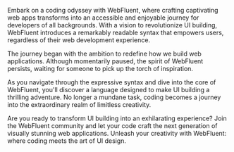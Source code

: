 Embark on a coding odyssey with WebFluent, where crafting captivating web apps transforms into an accessible and enjoyable journey for developers of all backgrounds. With a vision to revolutionize UI building, WebFluent introduces a remarkably readable syntax that empowers users, regardless of their web development experience.

The journey began with the ambition to redefine how we build web applications. Although momentarily paused, the spirit of WebFluent persists, waiting for someone to pick up the torch of inspiration.

As you navigate through the expressive syntax and dive into the core of WebFluent, you'll discover a language designed to make UI building a thrilling adventure. No longer a mundane task, coding becomes a journey into the extraordinary realm of limitless creativity.

Are you ready to transform UI building into an exhilarating experience? Join the WebFluent community and let your code craft the next generation of visually stunning web applications. Unleash your creativity with WebFluent: where coding meets the art of UI design.
